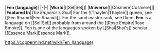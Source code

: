 |**Fen (language)**|
|-|-|
|**World**|[[Sel\|Sel]]|
|**Universe**|[[Cosmere\|Cosmere]]|
|**Featured In**|*The Emperor's Soul*|
For the [[Thaylen\|Thaylen]] queen, see [[Fen Rnamdi\|Fen Rnamdi]].
For the sand master rank, see Diem.
**Fen** is a language on [[Sel\|Sel]] probably from around the [[Rose Empire\|Rose Empire]].
Fen is one of the languages spoken by [[Shai\|Shai's]] scholar [[Essence Mark\|Essence Mark]].



https://coppermind.net/wiki/Fen_(language)